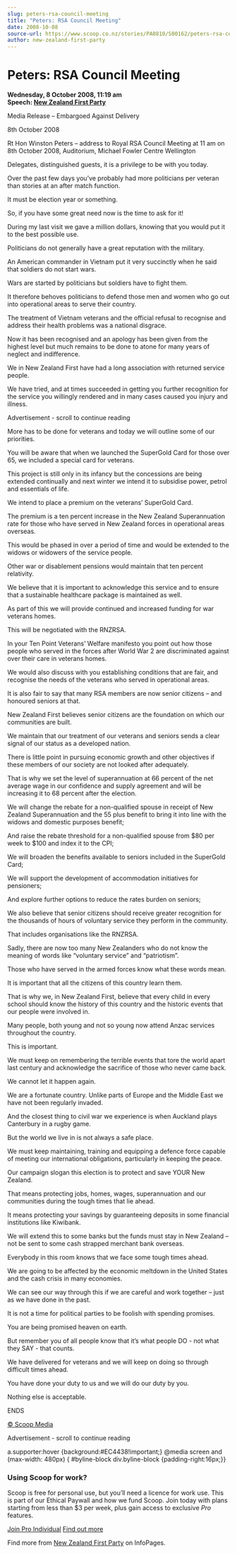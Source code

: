 ```yaml
---
slug: peters-rsa-council-meeting
title: "Peters: RSA Council Meeting"
date: 2008-10-08
source-url: https://www.scoop.co.nz/stories/PA0810/S00162/peters-rsa-council-meeting.htm
author: new-zealand-first-party
---
```

Peters: RSA Council Meeting
===========================

**Wednesday, 8 October 2008, 11:19 am**  
**Speech: [New Zealand First Party](https://info.scoop.co.nz/New_Zealand_First_Party)**

Media Release – Embargoed Against Delivery

8th October 2008

Rt Hon Winston Peters – address to Royal RSA Council Meeting at 11 am on 8th October 2008, Auditorium, Michael Fowler Centre Wellington

Delegates, distinguished guests, it is a privilege to be with you today.

Over the past few days you’ve probably had more politicians per veteran than stories at an after match function.

It must be election year or something.

So, if you have some great need now is the time to ask for it!

During my last visit we gave a million dollars, knowing that you would put it to the best possible use.

Politicians do not generally have a great reputation with the military.

An American commander in Vietnam put it very succinctly when he said that soldiers do not start wars.

Wars are started by politicians but soldiers have to fight them.

It therefore behoves politicians to defend those men and women who go out into operational areas to serve their country.

The treatment of Vietnam veterans and the official refusal to recognise and address their health problems was a national disgrace.

Now it has been recognised and an apology has been given from the highest level but much remains to be done to atone for many years of neglect and indifference.

We in New Zealand First have had a long association with returned service people.

We have tried, and at times succeeded in getting you further recognition for the service you willingly rendered and in many cases caused you injury and illness.

Advertisement - scroll to continue reading





More has to be done for veterans and today we will outline some of our priorities.

You will be aware that when we launched the SuperGold Card for those over 65, we included a special card for veterans.

This project is still only in its infancy but the concessions are being extended continually and next winter we intend it to subsidise power, petrol and essentials of life.

We intend to place a premium on the veterans’ SuperGold Card.

The premium is a ten percent increase in the New Zealand Superannuation rate for those who have served in New Zealand forces in operational areas overseas.

This would be phased in over a period of time and would be extended to the widows or widowers of the service people.

Other war or disablement pensions would maintain that ten percent relativity.

We believe that it is important to acknowledge this service and to ensure that a sustainable healthcare package is maintained as well.

As part of this we will provide continued and increased funding for war veterans homes.

This will be negotiated with the RNZRSA.

In your Ten Point Veterans’ Welfare manifesto you point out how those people who served in the forces after World War 2 are discriminated against over their care in veterans homes.

We would also discuss with you establishing conditions that are fair, and recognise the needs of the veterans who served in operational areas.

It is also fair to say that many RSA members are now senior citizens – and honoured seniors at that.

New Zealand First believes senior citizens are the foundation on which our communities are built.

We maintain that our treatment of our veterans and seniors sends a clear signal of our status as a developed nation.

There is little point in pursuing economic growth and other objectives if these members of our society are not looked after adequately.

That is why we set the level of superannuation at 66 percent of the net average wage in our confidence and supply agreement and will be increasing it to 68 percent after the election.

We will change the rebate for a non-qualified spouse in receipt of New Zealand Superannuation and the 55 plus benefit to bring it into line with the widows and domestic purposes benefit;

And raise the rebate threshold for a non-qualified spouse from $80 per week to $100 and index it to the CPI;

We will broaden the benefits available to seniors included in the SuperGold Card;

We will support the development of accommodation initiatives for pensioners;

And explore further options to reduce the rates burden on seniors;

We also believe that senior citizens should receive greater recognition for the thousands of hours of voluntary service they perform in the community.

That includes organisations like the RNZRSA.

Sadly, there are now too many New Zealanders who do not know the meaning of words like “voluntary service” and “patriotism”.

Those who have served in the armed forces know what these words mean.

It is important that all the citizens of this country learn them.

That is why we, in New Zealand First, believe that every child in every school should know the history of this country and the historic events that our people were involved in.

Many people, both young and not so young now attend Anzac services throughout the country.

This is important.

We must keep on remembering the terrible events that tore the world apart last century and acknowledge the sacrifice of those who never came back.

We cannot let it happen again.

We are a fortunate country. Unlike parts of Europe and the Middle East we have not been regularly invaded.

And the closest thing to civil war we experience is when Auckland plays Canterbury in a rugby game.

But the world we live in is not always a safe place.

We must keep maintaining, training and equipping a defence force capable of meeting our international obligations, particularly in keeping the peace.

Our campaign slogan this election is to protect and save YOUR New Zealand.

That means protecting jobs, homes, wages, superannuation and our communities during the tough times that lie ahead.

It means protecting your savings by guaranteeing deposits in some financial institutions like Kiwibank.

We will extend this to some banks but the funds must stay in New Zealand – not be sent to some cash strapped merchant bank overseas.

Everybody in this room knows that we face some tough times ahead.

We are going to be affected by the economic meltdown in the United States and the cash crisis in many economies.

We can see our way through this if we are careful and work together – just as we have done in the past.

It is not a time for political parties to be foolish with spending promises.

You are being promised heaven on earth.

But remember you of all people know that it’s what people DO - not what they SAY - that counts.

We have delivered for veterans and we will keep on doing so through difficult times ahead.

You have done your duty to us and we will do our duty by you.

Nothing else is acceptable.

ENDS

[© Scoop Media](http://www.scoop.co.nz/about/terms.html)  

Advertisement - scroll to continue reading



a.supporter:hover {background:#EC4438!important;} @media screen and (max-width: 480px) { #byline-block div.byline-block {padding-right:16px;}}

### Using Scoop for work?

Scoop is free for personal use, but you’ll need a licence for work use. This is part of our Ethical Paywall and how we fund Scoop. Join today with plans starting from less than $3 per week, plus gain access to exclusive _Pro_ features.  
  
[Join Pro Individual](https://pro.scoop.co.nz/Individual/?from=ProIn24) [Find out more](https://pro.scoop.co.nz/using-scoop-for-work/?from=ProIn24)

Find more from [New Zealand First Party](https://info.scoop.co.nz/New_Zealand_First_Party) on InfoPages.